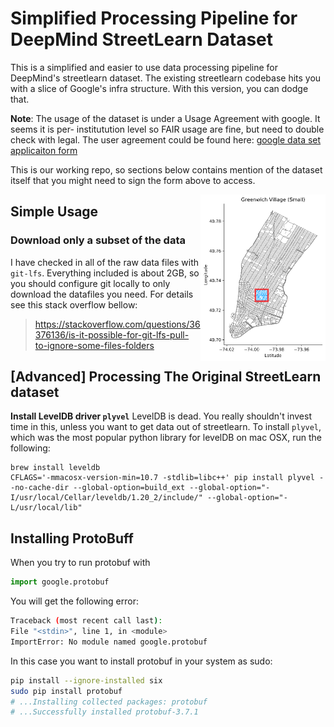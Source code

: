 # Simplified Processing Pipeline for DeepMind StreetLearn Dataset

This is a simplified and easier to use data processing pipeline for DeepMind's streetlearn 
dataset. The existing streetlearn codebase hits you with a slice of Google's infra 
structure. With this version, you can dodge that.

**Note**: The usage of the dataset is under a Usage Agreement with google. It seems it is per-
institutution level so FAIR usage are fine, but need to double check with legal. The user
agreement could be found here: [google data set applicaiton form](https://sites.google.com/view/learn-navigate-cities-nips18/dataset)

This is our working repo, so sections below contains mention of the dataset itself that
you might need to sign the form above to access.

<a href="https://github.com/episodeyang/jaynes" target="_blank"><img src="processed-data/manhattan-small/figures/bounding_box.png" alt="map of Manhattan" align="right" width="200px" style="top:20px"></a>

## Simple Usage

### Download only a subset of the data

I have checked in all of the raw data files with `git-lfs`. Everything included is about 2GB, 
so you should configure git locally to only download the datafiles you need. For details see 
this stack overflow bellow:

> https://stackoverflow.com/questions/36376136/is-it-possible-for-git-lfs-pull-to-ignore-some-files-folders

## [Advanced] Processing The Original StreetLearn dataset

**Install LevelDB driver `plyvel`**
LevelDB is dead. You really shouldn't invest time in this, unless you want to get data out of
streetlearn. To install `plyvel`, which was the most popular python library for levelDB on mac
OSX, run the following: 
```
brew install leveldb
CFLAGS='-mmacosx-version-min=10.7 -stdlib=libc++' pip install plyvel --no-cache-dir --global-option=build_ext --global-option="-I/usr/local/Cellar/leveldb/1.20_2/include/" --global-option="-L/usr/local/lib"
```
## Installing ProtoBuff

When you try to run protobuf with
```python
import google.protobuf
```
You will get the following error:
```bash
Traceback (most recent call last):
File "<stdin>", line 1, in <module>
ImportError: No module named google.protobuf
```
In this case you want to install protobuf in your system as sudo:
```bash
pip install --ignore-installed six
sudo pip install protobuf
# ...Installing collected packages: protobuf
# ...Successfully installed protobuf-3.7.1
```



